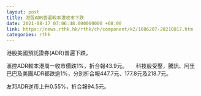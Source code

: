 ```yaml
---
layout: post
title: 港股ADR普遍較本港收市下跌
date: 2021-08-17 07:06:48.000000000 +08:00
link: https://news.rthk.hk/rthk/ch/component/k2/1606207-20210817.htm
categories: rthk
---
```


港股美國預託證券(ADR)普遍下跌。

滙控ADR較本港周一收市價跌1%，折合報43.9元。
 
科技股受壓，騰訊、阿里巴巴及美團ADR都跌逾1%，分別折合報447.7元、177.8元及218.7元。

友邦ADR逆市上升0.55%，折合報94.5元。
